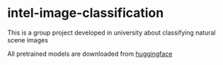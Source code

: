 # intel-image-classification
This is a group project developed in university about classifying natural scene images

All pretrained models are downloaded from [huggingface](https://github.com/huggingface/pytorch-image-models)
